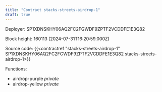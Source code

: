 ```yaml
---
title: "Contract stacks-streets-airdrop-1"
draft: true
---
```

Deployer: SP1XDNSKHY06AQ2FC2FGWDF9ZPTF2VCDDFE1E3Q82


 



Block height: 160113 (2024-07-31T16:20:59.000Z)

Source code: {{<contractref "stacks-streets-airdrop-1" SP1XDNSKHY06AQ2FC2FGWDF9ZPTF2VCDDFE1E3Q82 stacks-streets-airdrop-1>}}

Functions:

* airdrop-purple _private_
* airdrop-yellow _private_
